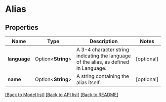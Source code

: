 # Alias

## Properties

Name | Type | Description | Notes
------------ | ------------- | ------------- | -------------
**language** | Option<**String**> | A 3-4 character string indicating the language of the alias, as defined in Language. | [optional]
**name** | Option<**String**> | A string containing the alias itself. | [optional]

[[Back to Model list]](../README.md#documentation-for-models) [[Back to API list]](../README.md#documentation-for-api-endpoints) [[Back to README]](../README.md)



